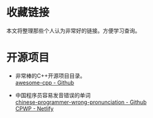 # 收藏链接

本文将整理那些个人认为非常好的链接。方便学习查询。

# 开源项目

- 非常棒的C++开源项目目录。  
[awesome-cpp - Github](https://github.com/fffaraz/awesome-cpp)

- 中国程序员容易发音错误的单词  
[chinese-programmer-wrong-pronunciation - Github](https://github.com/shimohq/chinese-programmer-wrong-pronunciation)  
[CPWP - Netlify](https://cpwp.netlify.app/)

